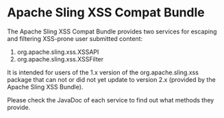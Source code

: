 Apache Sling XSS Compat Bundle
====
The Apache Sling XSS Compat Bundle provides two services for escaping and filtering XSS-prone user submitted content:

1. org.apache.sling.xss.XSSAPI
2. org.apache.sling.xss.XSSFilter

It is intended for users of the 1.x version of the org.apache.sling.xss package that can not or did not yet update to version 2.x (provided by the Apache Sling XSS Bundle).

Please check the JavaDoc of each service to find out what methods they provide.

